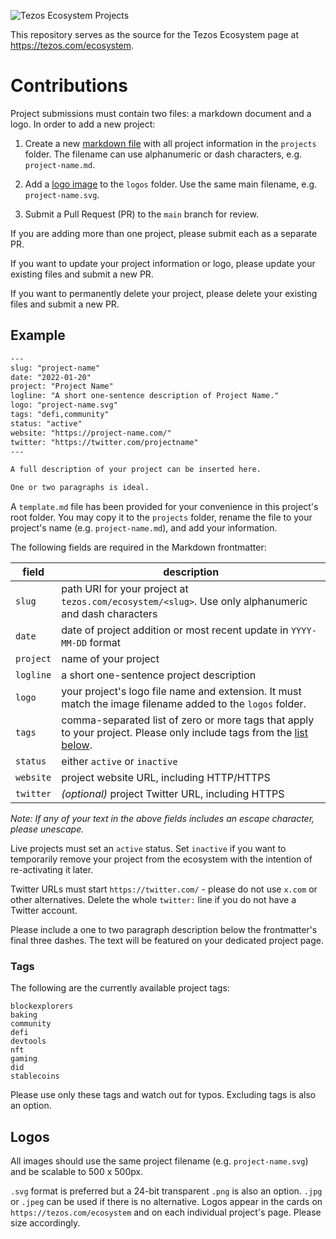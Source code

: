![Tezos Ecosystem Projects](TezosEcosystem.png)

This repository serves as the source for the Tezos Ecosystem page at https://tezos.com/ecosystem.

# Contributions

Project submissions must contain two files: a markdown document and a logo. In order to add a new project:

1. Create a new [markdown file](#example) with all project information in the `projects` folder. The filename can use alphanumeric or dash characters, e.g. `project-name.md`.

2. Add a [logo image](#logos) to the `logos` folder. Use the same main filename, e.g. `project-name.svg`.

3. Submit a Pull Request (PR) to the `main` branch for review.

If you are adding more than one project, please submit each as a separate PR.

If you want to update your project information or logo, please update your existing files and submit a new PR.

If you want to permanently delete your project, please delete your existing files and submit a new PR.

## Example

```txt
---
slug: "project-name"
date: "2022-01-20"
project: "Project Name"
logline: "A short one-sentence description of Project Name."
logo: "project-name.svg"
tags: "defi,community"
status: "active"
website: "https://project-name.com/"
twitter: "https://twitter.com/projectname"
---

A full description of your project can be inserted here.

One or two paragraphs is ideal.
```

A `template.md` file has been provided for your convenience in this project's root folder. You may copy it to the `projects` folder, rename the file to your project's name (e.g. `project-name.md`), and add your information.

The following fields are required in the Markdown frontmatter:

|field|description|
|-|-|
|`slug`|path URI for your project at `tezos.com/ecosystem/<slug>`. Use only alphanumeric and dash characters|
|`date`|date of project addition or most recent update in `YYYY-MM-DD` format|
|`project`|name of your project|
|`logline`|a short one-sentence project description|
|`logo`|your project's logo file name and extension. It must match the image filename added to the `logos` folder.|
|`tags`|comma-separated list of zero or more tags that apply to your project. Please only include tags from the [list below](#tags).|
|`status`|either `active` or `inactive`|
|`website`|project website URL, including HTTP/HTTPS|
|`twitter`|*(optional)* project Twitter URL, including HTTPS|

_Note: If any of your text in the above fields includes an escape character, please unescape._

Live projects must set an `active` status. Set `inactive` if you want to temporarily remove your project from the ecosystem with the intention of re-activating it later.

Twitter URLs must start `https://twitter.com/` - please do not use `x.com` or other alternatives. Delete the whole `twitter:` line if you do not have a Twitter account.

Please include a one to two paragraph description below the frontmatter's final three dashes. The text will be featured on your dedicated project page.

### Tags

The following are the currently available project tags:

```
blockexplorers
baking
community
defi
devtools
nft
gaming
did
stablecoins
```

Please use only these tags and watch out for typos. Excluding tags is also an option.

## Logos

All images should use the same project filename (e.g. `project-name.svg`) and be scalable to 500 x 500px.

`.svg` format is preferred but a 24-bit transparent `.png` is also an option. `.jpg` or `.jpeg` can be used if there is no alternative. Logos appear in the cards on `https://tezos.com/ecosystem` and on each individual project's page. Please size accordingly.
